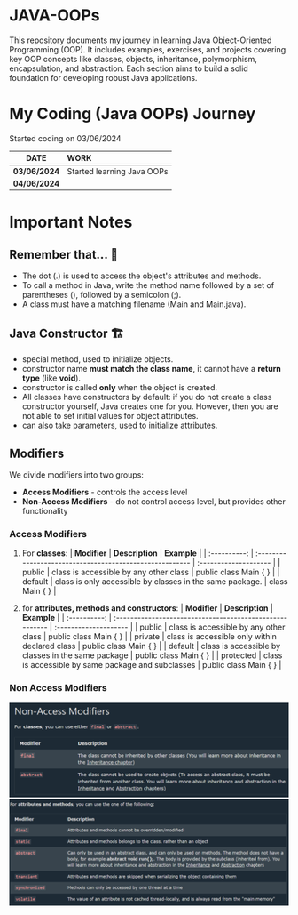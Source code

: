 # JAVA-OOPs

This repository documents my journey in learning Java Object-Oriented Programming (OOP). It includes examples, exercises, and projects covering key OOP concepts like classes, objects, inheritance, polymorphism, encapsulation, and abstraction. Each section aims to build a solid foundation for developing robust Java applications.

# My Coding (Java OOPs) Journey

Started coding on 03/06/2024

|    **DATE**    | **WORK**                   |
| :------------: | :------------------------- |
| **03/06/2024** | Started learning Java OOPs |
| **04/06/2024** |                            |

# Important Notes

## Remember that... 🧠

- The dot (.) is used to access the object's attributes and methods.
- To call a method in Java, write the method name followed by a set of parentheses (), followed by a semicolon (;).
- A class must have a matching filename (Main and Main.java).

## Java Constructor 🏗️

- special method, used to initialize objects.
- constructor name **must match the class name**, it cannot have a **return type** (like **void**).
- constructor is called **only** when the object is created.
- All classes have constructors by default: if you do not create a class constructor yourself, Java creates one for you. However, then you are not able to set initial values for object attributes.
- can also take parameters, used to initialize attributes.

## Modifiers

We divide modifiers into two groups:

- **Access Modifiers** - controls the access level
- **Non-Access Modifiers** - do not control access level, but provides other functionality

### Access Modifiers

1. For **classes**:
   | **Modifier** | **Description** | **Example** |
   | :----------: | :------------------------------------------------------- | :-------------------- |
   | public | class is accessible by any other class | public class Main { } |
   | default | class is only accessible by classes in the same package. | class Main { } |

2. for **attributes, methods and constructors**:
   | **Modifier** | **Description** | **Example** |
   | :----------: | :------------------------------------------------------- | :-------------------- |
   | public | class is accessible by any other class | public class Main { } |
   | private | class is accessible only within declared class | public class Main { } |
   | default | class is accessible by classes in the same package | public class Main { } |
   | protected | class is accessible by same package and subclasses | public class Main { } |

### Non Access Modifiers

![Local Image](./ASSETS/IMAGES/Non%20access%20kodifiers.png)
![Local Image](./ASSETS/IMAGES/Non%20access%20modifiers%20for%20methods.png)
